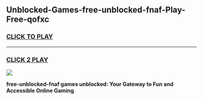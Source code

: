 
## Unblocked-Games-free-unblocked-fnaf-Play-Free-qofxc
<h3>
<a href="https://premium76.site?title=free-unblocked-fnaf&ref=21A">CLICK TO PLAY</a></h3>
<hr>

<h3>
<a href="https://premium76.site?title=free-unblocked-fnaf&ref=21A">CLICK 2 PLAY</a>
  
</h3>

<a href="https://premium76.site?title=free-unblocked-fnaf&ref=21A"><img src="https://clearcache.store/games.png"></a>


**free-unblocked-fnaf games unblocked: Your Gateway to Fun and Accessible Online Gaming**
